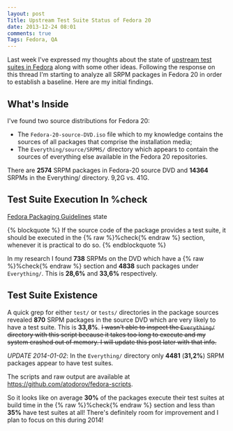 ```yaml
---
layout: post
Title: Upstream Test Suite Status of Fedora 20
date: 2013-12-24 08:01
comments: true
Tags: Fedora, QA
---
```


Last week I've expressed my thoughts about the state of
[upstream test suites in Fedora](https://lists.fedoraproject.org/pipermail/test/2013-December/119637.html)
along with some other ideas. Following the response on this thread I'm starting
to analyze all SRPM packages in Fedora 20 in order to establish a baseline. Here are my initial findings.

What's Inside
-------------

I've found two source distributions for Fedora 20:

* The `Fedora-20-source-DVD.iso` file which to my knowledge contains the sources
of all packages that comprise the installation media;
* The `Everything/source/SRPMS/` directory which appears to contain the sources
of everything else available in the Fedora 20 repositories.


There are **2574** SRPM packages in Fedora-20 source DVD and **14364** SRPMs
in the Everything/ directory. 9,2G vs. 41G.



Test Suite Execution In %check
------------------------------

[Fedora Packaging Guidelines](https://fedoraproject.org/wiki/Packaging:Guidelines#Test_Suites)
state

{% blockquote %}
If the source code of the package provides a test suite,
it should be executed in the {% raw %}%check{% endraw %} section,
whenever it is practical to do so.
{% endblockquote %}


In my research I found **738** SRPMs on the DVD which have a {% raw %}%check{% endraw %}
section and **4838** such packages under `Everything/`. This is **28,6%** and **33,6%**
respectively.

Test Suite Existence
---------------------

A quick grep for either `test/` or `tests/` directories in the package sources revealed
**870** SRPM packages in the source DVD which are very likely to have a test suite.
This is **33,8%**. <strike>I wasn't able to inspect the `Everything/` directory with this script
because it takes too long to execute and my system crashed out of memory.
I will update this post later with that info.</strike>

*UPDATE 2014-01-02*: 
In the `Everything/` directory only **4481** (**31,2%**) SRPM packages appear to have
test suites.

The scripts and raw output are available at <https://github.com/atodorov/fedora-scripts>.

So it looks like on average **30%** of the packages execute their test suites at build
time in the {% raw %}%check{% endraw %} section and less than **35%** have test suites at all!
There's definitely room for improvement and I plan to focus on this during 2014!


